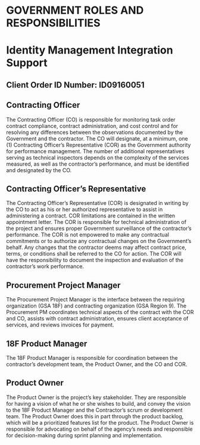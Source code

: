 GOVERNMENT ROLES AND RESPONSIBILITIES
=====================================

 Identity Management Integration Support
========================================

Client Order ID Number: ID09160051
----------------------------------

Contracting Officer
-------------------

<span id="h.3znysh7" class="anchor"></span>The Contracting Officer (CO)
is responsible for monitoring task order contract compliance, contract
administration, and cost control and for resolving any differences
between the observations documented by the Government and the
contractor. The CO will designate, at a minimum, one (1) Contracting
Officer’s Representative (COR) as the Government authority for
performance management. The number of additional representatives serving
as technical inspectors depends on the complexity of the services
measured, as well as the contractor’s performance, and must be
identified and designated by the CO.

Contracting Officer’s Representative
------------------------------------

The Contracting Officer’s Representative (COR) is designated in writing
by the CO to act as his or her authorized representative to assist in
administering a contract. COR limitations are contained in the written
appointment letter. The COR is responsible for technical administration
of the project and ensures proper Government surveillance of the
contractor’s performance. The COR is not empowered to make any
contractual commitments or to authorize any contractual changes on the
Government’s behalf. Any changes that the contractor deems may affect
contract price, terms, or conditions shall be referred to the CO for
action. The COR will have the responsibility to document the inspection
and evaluation of the contractor’s work performance.

Procurement Project Manager
---------------------------

The Procurement Project Manager is the interface between the requiring
organization (GSA 18F) and contracting organization (GSA Region 9). The
Procurement PM coordinates technical aspects of the contract with the
COR and CO, assists with contract administration, ensures client
acceptance of services, and reviews invoices for payment.

18F Product Manager
-------------------

The 18F Product Manager is responsible for coordination between the
contractor’s development team, the Product Owner, and the CO and COR.

Product Owner
-------------

The Product Owner is the project’s key stakeholder. They are responsible
for having a vision of what he or she wishes to build, and convey the
vision to the 18F Product Manager and the Contractor’s scrum or
development team. The Product Owner does this in part through the
product backlog, which will be a prioritized features list for the
product. The Product Owner is responsible for advocating on behalf of
the agency’s needs and responsible for decision-making during sprint
planning and implementation.
